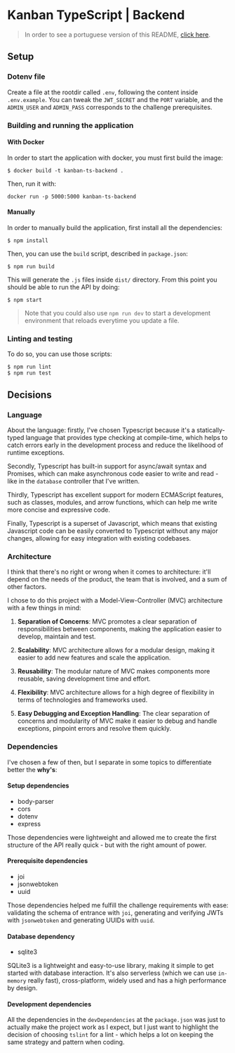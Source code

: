 # Kanban TypeScript | Backend

> In order to see a portuguese version of this README, [click here]().

## Setup

### Dotenv file

Create a file at the rootdir called `.env`, following the content inside `.env.example`. You can tweak the `JWT_SECRET` and the `PORT` variable, and the `ADMIN_USER` and `ADMIN_PASS` corresponds to the challenge prerequisites.

### Building and running the application

#### With Docker

In order to start the application with docker, you must first build the image:

```console
$ docker build -t kanban-ts-backend .
```

Then, run it with:

```console
docker run -p 5000:5000 kanban-ts-backend
```

#### Manually

In order to manually build the application, first install all the dependencies:

```console
$ npm install
```

Then, you can use the `build` script, described in `package.json`:

```console
$ npm run build
```

This will generate the `.js` files inside `dist/` directory. From this point you should be able to run the API by doing:

```console
$ npm start
```

> Note that you could also use `npm run dev` to start a development environment that reloads everytime you update a file.

### Linting and testing

To do so, you can use those scripts:

```console
$ npm run lint
$ npm run test
```

## Decisions

### Language

About the language: firstly, I've chosen Typescript because it's a statically-typed language that provides type checking at compile-time, which helps to catch errors early in the development process and reduce the likelihood of runtime exceptions.

Secondly, Typescript has built-in support for async/await syntax and Promises, which can make asynchronous code easier to write and read - like in the `database` controller that I've written.

Thirdly, Typescript has excellent support for modern ECMAScript features, such as classes, modules, and arrow functions, which can help me write more concise and expressive code.

Finally, Typescript is a superset of Javascript, which means that existing Javascript code can be easily converted to Typescript without any major changes, allowing for easy integration with existing codebases.

### Architecture

I think that there's no right or wrong when it comes to architecture: it'll depend on the needs of the product, the team that is involved, and a sum of other factors. 

I chose to do this project with a Model-View-Controller (MVC) architecture with a few things in mind:

1. **Separation of Concerns**: MVC promotes a clear separation of responsibilities between components, making the application easier to develop, maintain and test.

2. **Scalability**: MVC architecture allows for a modular design, making it easier to add new features and scale the application.

3. **Reusability**: The modular nature of MVC makes components more reusable, saving development time and effort.

4. **Flexibility**: MVC architecture allows for a high degree of flexibility in terms of technologies and frameworks used.

5. **Easy Debugging and Exception Handling**: The clear separation of concerns and modularity of MVC make it easier to debug and handle exceptions, pinpoint errors and resolve them quickly.

### Dependencies

I've chosen a few of then, but I separate in some topics to differentiate better the **why's**:

#### Setup dependencies

- body-parser
- cors
- dotenv
- express

Those dependencies were lightweight and allowed me to create the first structure of the API really quick - but with the right amount of power.

#### Prerequisite dependencies

- joi
- jsonwebtoken
- uuid

Those dependencies helped me fulfill the challenge requirements with ease: validating the schema of entrance with `joi`, generating and verifying JWTs with `jsonwebtoken` and generating UUIDs with `uuid`.

#### Database dependency

- sqlite3

SQLite3 is a lightweight and easy-to-use library, making it simple to get started with database interaction. It's also serverless (which we can use `in-memory` really fast), cross-platform, widely used and has a high performance by design.

#### Development dependencies

All the dependencies in the `devDependencies` at the `package.json` was just to actually make the project work as I expect, but I just want to highlight the decision of choosing `tslint` for a lint - which helps a lot on keeping the same strategy and pattern when coding.
